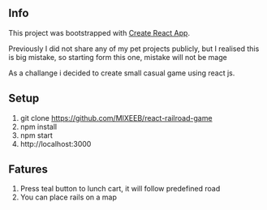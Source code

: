## Info
This project was bootstrapped with [Create React App](https://github.com/facebook/create-react-app).

Previously I did not share any of my pet projects publicly, but I realised this is big mistake, so starting form this one, mistake will not be mage

As a challange i decided to create small casual game using react js.

## Setup
1. git clone https://github.com/MIXEEB/react-railroad-game
2. npm install
3. npm start
4. http://localhost:3000

## Fatures
1. Press teal button to lunch cart, it will follow predefined road
2. You can place rails on a map